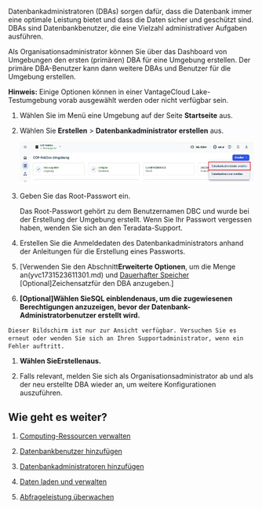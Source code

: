 Datenbankadministratoren (DBAs) sorgen dafür, dass die Datenbank immer eine optimale Leistung bietet und dass die Daten sicher und geschützt sind. DBAs sind Datenbankbenutzer, die eine Vielzahl administrativer Aufgaben ausführen.

Als Organisationsadministrator können Sie über das Dashboard von Umgebungen den ersten (primären) DBA für eine Umgebung erstellen. Der primäre DBA-Benutzer kann dann weitere DBAs und Benutzer für die Umgebung erstellen.

**Hinweis:** Einige Optionen können in einer VantageCloud Lake-Testumgebung vorab ausgewählt werden oder nicht verfügbar sein.

1.  Wählen Sie im Menü eine Umgebung auf der Seite **Startseite** aus.


1.  Wählen Sie **Erstellen** > **Datenbankadministrator erstellen** aus.

    ![Erstellen Sie die Datenbankadministratoransicht.](Images/rur1731533011728.png)


1.  Geben Sie das Root-Passwort ein.

    Das Root-Passwort gehört zu dem Benutzernamen DBC und wurde bei der Erstellung der Umgebung erstellt. Wenn Sie Ihr Passwort vergessen haben, wenden Sie sich an den Teradata-Support.


1.  Erstellen Sie die Anmeldedaten des Datenbankadministrators anhand der Anleitungen für die Erstellung eines Passworts.


1.   [Verwenden Sie den Abschnitt**Erweiterte Optionen**, um die Menge an(yvc1731523611301.md) und [Dauerhafter Speicher](hnk1731523638342.md) [Optional]Zeichensatzfür den DBA anzugeben.]


1.   **[Optional]Wählen SieSQL einblendenaus, um die zugewiesenen Berechtigungen anzuzeigen, bevor der Datenbank-Administratorbenutzer erstellt wird.**

    Dieser Bildschirm ist nur zur Ansicht verfügbar. Versuchen Sie es erneut oder wenden Sie sich an Ihren Supportadministrator, wenn ein Fehler auftritt.


1.   **Wählen SieErstellenaus.**


1.  Falls relevant, melden Sie sich als Organisationsadministrator ab und als der neu erstellte DBA wieder an, um weitere Konfigurationen auszuführen.


## Wie geht es weiter?


1.  [Computing-Ressourcen verwalten](nmr1658424425362.md)


1.  [Datenbankbenutzer hinzufügen](wxe1659392685092.md)


1.  [Datenbankadministratoren hinzufügen](chs1723830476456.md)


1.  [Daten laden und verwalten](jwm1694121113608.md)


1.  [Abfrageleistung überwachen](ajr1640280560519.md)


